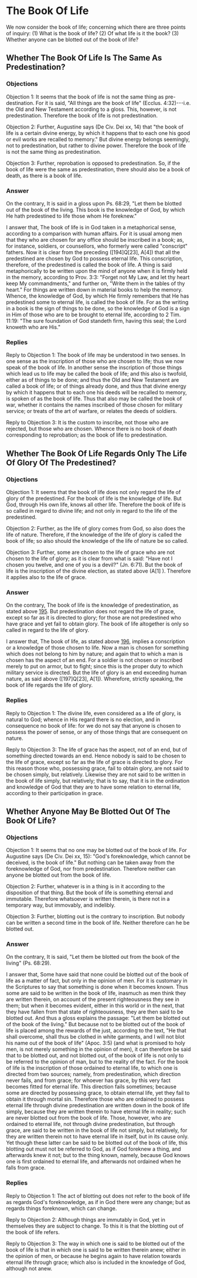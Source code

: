 # The Book Of Life

We now consider the book of life; concerning which there are three points of inquiry:
(1) What is the book of life?
(2) Of what life is it the book?
(3) Whether anyone can be blotted out of the book of life?
## Whether The Book Of Life Is The Same As Predestination?

### Objections

Objection 1: It seems that the book of life is not the same thing as pre-destination. For it is said, "All things are the book of life" (Ecclus. 4:32)---i.e. the Old and New Testament according to a gloss. This, however, is not predestination. Therefore the book of life is not predestination.

Objection 2: Further, Augustine says (De Civ. Dei xx, 14) that "the book of life is a certain divine energy, by which it happens that to each one his good or evil works are recalled to memory." But divine energy belongs seemingly, not to predestination, but rather to divine power. Therefore the book of life is not the same thing as predestination.

Objection 3: Further, reprobation is opposed to predestination. So, if the book of life were the same as predestination, there should also be a book of death, as there is a book of life.

### Answer

On the contrary, It is said in a gloss upon Ps. 68:29, "Let them be blotted out of the book of the living. This book is the knowledge of God, by which He hath predestined to life those whom He foreknew."

I answer that, The book of life is in God taken in a metaphorical sense, according to a comparison with human affairs. For it is usual among men that they who are chosen for any office should be inscribed in a book; as, for instance, soldiers, or counsellors, who formerly were called "conscript" fathers. Now it is clear from the preceding ([194]Q[23], A[4]) that all the predestined are chosen by God to possess eternal life. This conscription, therefore, of the predestined is called the book of life. A thing is said metaphorically to be written upon the mind of anyone when it is firmly held in the memory, according to Prov. 3:3: "Forget not My Law, and let thy heart keep My commandments," and further on, "Write them in the tables of thy heart." For things are written down in material books to help the memory. Whence, the knowledge of God, by which He firmly remembers that He has predestined some to eternal life, is called the book of life. For as the writing in a book is the sign of things to be done, so the knowledge of God is a sign in Him of those who are to be brought to eternal life, according to 2 Tim. 11:19: "The sure foundation of God standeth firm, having this seal; the Lord knoweth who are His."

### Replies

Reply to Objection 1: The book of life may be understood in two senses. In one sense as the inscription of those who are chosen to life; thus we now speak of the book of life. In another sense the inscription of those things which lead us to life may be called the book of life; and this also is twofold, either as of things to be done; and thus the Old and New Testament are called a book of life; or of things already done, and thus that divine energy by which it happens that to each one his deeds will be recalled to memory, is spoken of as the book of life. Thus that also may be called the book of war, whether it contains the names inscribed of those chosen for military service; or treats of the art of warfare, or relates the deeds of soldiers.

Reply to Objection 3: It is the custom to inscribe, not those who are rejected, but those who are chosen. Whence there is no book of death corresponding to reprobation; as the book of life to predestination.
## Whether The Book Of Life Regards Only The Life Of Glory Of The Predestined?

### Objections

Objection 1: It seems that the book of life does not only regard the life of glory of the predestined. For the book of life is the knowledge of life. But God, through His own life, knows all other life. Therefore the book of life is so called in regard to divine life; and not only in regard to the life of the predestined.

Objection 2: Further, as the life of glory comes from God, so also does the life of nature. Therefore, if the knowledge of the life of glory is called the book of life; so also should the knowledge of the life of nature be so called.

Objection 3: Further, some are chosen to the life of grace who are not chosen to the life of glory; as it is clear from what is said: "Have not I chosen you twelve, and one of you is a devil?" (Jn. 6:71). But the book of life is the inscription of the divine election, as stated above (A[1] ). Therefore it applies also to the life of grace.

### Answer

On the contrary, The book of life is the knowledge of predestination, as stated above [195](A[1]). But predestination does not regard the life of grace, except so far as it is directed to glory; for those are not predestined who have grace and yet fail to obtain glory. The book of life altogether is only so called in regard to the life of glory.

I answer that, The book of life, as stated above [196](A[1]), implies a conscription or a knowledge of those chosen to life. Now a man is chosen for something which does not belong to him by nature; and again that to which a man is chosen has the aspect of an end. For a soldier is not chosen or inscribed merely to put on armor, but to fight; since this is the proper duty to which military service is directed. But the life of glory is an end exceeding human nature, as said above ([197]Q[23], A[1]). Wherefore, strictly speaking, the book of life regards the life of glory.

### Replies

Reply to Objection 1: The divine life, even considered as a life of glory, is natural to God; whence in His regard there is no election, and in consequence no book of life: for we do not say that anyone is chosen to possess the power of sense, or any of those things that are consequent on nature.

Reply to Objection 3: The life of grace has the aspect, not of an end, but of something directed towards an end. Hence nobody is said to be chosen to the life of grace, except so far as the life of grace is directed to glory. For this reason those who, possessing grace, fail to obtain glory, are not said to be chosen simply, but relatively. Likewise they are not said to be written in the book of life simply, but relatively; that is to say, that it is in the ordination and knowledge of God that they are to have some relation to eternal life, according to their participation in grace.
## Whether Anyone May Be Blotted Out Of The Book Of Life?

### Objections

Objection 1: It seems that no one may be blotted out of the book of life. For Augustine says (De Civ. Dei xx, 15): "God's foreknowledge, which cannot be deceived, is the book of life." But nothing can be taken away from the foreknowledge of God, nor from predestination. Therefore neither can anyone be blotted out from the book of life.

Objection 2: Further, whatever is in a thing is in it according to the disposition of that thing. But the book of life is something eternal and immutable. Therefore whatsoever is written therein, is there not in a temporary way, but immovably, and indelibly.

Objection 3: Further, blotting out is the contrary to inscription. But nobody can be written a second time in the book of life. Neither therefore can he be blotted out.

### Answer

On the contrary, It is said, "Let them be blotted out from the book of the living" (Ps. 68:29).

I answer that, Some have said that none could be blotted out of the book of life as a matter of fact, but only in the opinion of men. For it is customary in the Scriptures to say that something is done when it becomes known. Thus some are said to be written in the book of life, inasmuch as men think they are written therein, on account of the present righteousness they see in them; but when it becomes evident, either in this world or in the next, that they have fallen from that state of righteousness, they are then said to be blotted out. And thus a gloss explains the passage: "Let them be blotted out of the book of the living." But because not to be blotted out of the book of life is placed among the rewards of the just, according to the text, "He that shall overcome, shall thus be clothed in white garments, and I will not blot his name out of the book of life" (Apoc. 3:5) (and what is promised to holy men, is not merely something in the opinion of men), it can therefore be said that to be blotted out, and not blotted out, of the book of life is not only to be referred to the opinion of man, but to the reality of the fact. For the book of life is the inscription of those ordained to eternal life, to which one is directed from two sources; namely, from predestination, which direction never fails, and from grace; for whoever has grace, by this very fact becomes fitted for eternal life. This direction fails sometimes; because some are directed by possessing grace, to obtain eternal life, yet they fail to obtain it through mortal sin. Therefore those who are ordained to possess eternal life through divine predestination are written down in the book of life simply, because they are written therein to have eternal life in reality; such are never blotted out from the book of life. Those, however, who are ordained to eternal life, not through divine predestination, but through grace, are said to be written in the book of life not simply, but relatively, for they are written therein not to have eternal life in itself, but in its cause only. Yet though these latter can be said to be blotted out of the book of life, this blotting out must not be referred to God, as if God foreknew a thing, and afterwards knew it not; but to the thing known, namely, because God knows one is first ordained to eternal life, and afterwards not ordained when he falls from grace.

### Replies

Reply to Objection 1: The act of blotting out does not refer to the book of life as regards God's foreknowledge, as if in God there were any change; but as regards things foreknown, which can change.

Reply to Objection 2: Although things are immutably in God, yet in themselves they are subject to change. To this it is that the blotting out of the book of life refers.

Reply to Objection 3: The way in which one is said to be blotted out of the book of life is that in which one is said to be written therein anew; either in the opinion of men, or because he begins again to have relation towards eternal life through grace; which also is included in the knowledge of God, although not anew.
